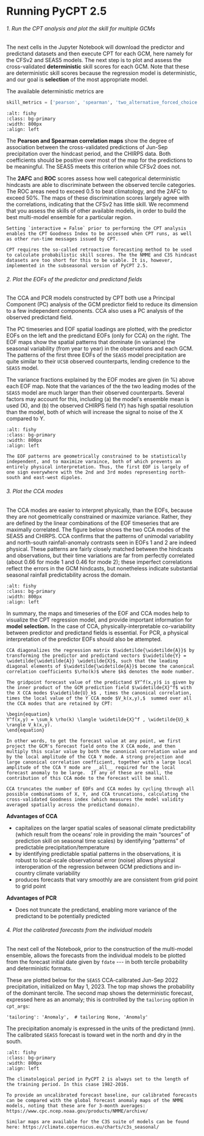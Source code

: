# Running PyCPT 2.5

###### 1. Run the CPT analysis and plot the skill for multiple GCMs

The next cells in the Jupyter Notebook will download the predictor and predictand datasets and then execute CPT for each GCM, here namely for the CFSv2 and SEAS5 models.  The next step is to plot and assess the cross-validated __deterministic__ skill scores for each GCM. Note that these are deterministic skill scores because the regression model is deterministic, and our goal is __selection__ of the most appropriate model.

The available deterministic metrics are
```python
skill_metrics = ['pearson', 'spearman', 'two_alternative_forced_choice', 'roc_area_under_curve', 'roc_area_above_curve']
```


```{image} img/skill_individual.png
:alt: fishy
:class: bg-primary
:width: 800px
:align: left
```
The __Pearson and Spearman correlation maps__ show the degree of association between the cross-validated predictions of Jun-Sep precipitation over the hindcast period, and the CHIRPS data. Both coefficients should be positive over most of the map for the predictions to be meaningful. The SEAS5 meets this criterion while CFSv2 does not.

The __2AFC__ and __ROC__ scores assess how well categorical deterministic hindcasts are able to discriminate between the observed tercile categories. The ROC areas need to exceed 0.5 to beat climatology, and the 2AFC to exceed 50%. The maps of these discrimination scores largely agree with the correlations, indicating that the CFSv2 has little skill. We recommend that you assess the skills of other available models, in order to build the best multi-model ensemble for a particular region. 

```{tip} 
Setting `interactive = False` prior to performing the CPT analysis enables the CPT Goodness Index to be accessed when CPT runs, as well as other run-time messages issued by CPT. 
```

```{admonition} Why aren't probabilistic skill scores plotted in PyCPT 2.5?
CPT requires the so-called retroactive forecasting method to be used to calculate probabilistic skill scores. The the NMME and C3S hindcast datasets are too short for this to be viable. It is, however, implemented in the subseasonal version of PyCPT 2.5.

```

###### 2. Plot the EOFs of the predictor and predictand fields 

The CCA and PCR models constructed by CPT both use a Principal Component (PC)  analysis of the GCM predictor field to reduce its dimension to a few independent components. CCA also uses a PC analysis of the observed predictand field. 

The PC timeseries and EOF spatial loadings are plotted, with the predictor EOFs on the left and the predictand EOFs (only for CCA) on the right. The EOF maps show the spatial patterns that dominate (in variance) the seasonal variability (from year to year) in the observations and each GCM.  The patterns of the first three EOFs of the `SEAS5` model precipitation are quite similar to their `UCSB` observed counterparts, lending credence to the `SEAS5` model.

The variance fractions explained by the EOF modes are given (in %) above each EOF map. Note that the variances of the the two leading modes of the `SEAS5` model are much larger than their observed counterparts. Several factors may account for this, including (a) the model's ensemble mean is used (X), and (b) the observed CHIRPS field (Y) has high spatial resolution than the model, both of which will increase the signal to noise of the X compared to Y.  

```{image} img/EOFs_rev.png
:alt: fishy
:class: bg-primary
:width: 800px
:align: left
```

```{attention} 
The EOF patterns are geometrically constrained to be statistically independent, and to maximize varaince, both of which prevents an entirely physical interpretation. Thus, the first EOF is largely of one sign everywhere with the 2nd and 3rd modes representing north-south and east-west dipoles. 
```

###### 3. Plot the CCA modes 

The CCA modes are easier to interpret physically, than the EOFs, because they are not geometrically constrained or maximize variance. Rather, they are defined by the linear combinations of the EOF timeseries that are maximally correlated. The figure below shows the two CCA modes of the SEAS5 and CHIRPS. CCA confirms that the patterns of unimodal variability and north-south rainfall-anomaly contrasts seen in EOFs 1 and 2 are indeed physical. These patterns are fairly closely matched between the hindcasts and observations, but their time variations are far from perfectly correlated (about 0.66 for mode 1 and 0.46 for mode 2); these imperfect correlations reflect the errors in the GCM hindcasts, but nonetheless indicate substantial seasonal rainfall predictability across the domain. 

```{image} img/CCAmodes_rev.png
:alt: fishy
:class: bg-primary
:width: 800px
:align: left
```

In summary, the maps and timeseries of the EOF and CCA modes help to visualize the CPT regression model, and provide important information for __model selection.__ In the case of CCA,  physically-interpretable  co-variability between predictor and predictand fields is essential. For PCR, a physical interpretation of the predictor EOFs should also be attempted.

<!-- 
```{admonition} Some math
CCA diagonalizes the regression matrix by transforming the variables X & Y, such that the elements become cc coefficients
Lin Alg: forecast = cc.<CCA_X_loadings>.<X_forexast>.<CCA_Y_loadings>
Lin Alg: forecast(x,y) = cc * <CCA_X_loadings>.<X_forecast> * Y_CCA_loadings(x,y)
Models with high cc coefficients and interpretable mappings are preferable
```
 -->

```{admonition} Some math
CCA diagonalizes the regression matrix $\widetilde{\widetilde{A}}$ by transforming the predictor and predictand vectors $\widetilde{Y} = \widetilde{\widetilde{A}} \widetilde{X}$, such that the leading diagonal elements of $\widetilde{\widetilde{A}}$ become the canonical correlation coefficients $\rho(k)$ where $k$ denotes the mode number.

The gridpoint forecast value of the predictand $Y^f(x,y)$ is given by the inner product of the GCM prediction field $\widetilde{X}^f$ with the X CCA modes $\widetilde{U}_k$ , times the canonical correlation, times the local value of the Y CCA mode $V_k(x,y),$  summed over all the CCA modes that are retained by CPT:

\begin{equation}
Y^f(x,y) = \sum_k \rho(k) \langle \widetilde{X}^f , \widetilde{U}_k \rangle V_k(x,y). 
\end{equation}

In other words, to get the forecast value at any point, we first project the GCM's forecast field onto the X CCA mode, and then multiply this scalar value by both the canonical correlation value and by the local amplitude of the CCA Y mode. A strong projection and large canonical correlation coefficient, together with a large local amplitude of the CCA Y mode are __all__ required for the local forecast anomaly to be large.  If any of these are small, the contribution of this CCA mode to the forecast will be small.
``` 

<!-- 
```{admonition} Some math
CCA diagonalizes the regression matrix A by transforming the variables X & Y, such that the elements become cc coefficients
Lin Alg: forecast = cc.<CCA_X_loadings>.<X_forexast>.<CCA_Y_loadings>
Lin Alg: forecast(x,y) = cc * <CCA_X_loadings>.<X_forecast> * Y_CCA_loadings(x,y)
Models with high cc coefficients and interpretable mappings are preferable
```
 -->




```{admonition} How many EOFs and CCA modes?
CCA truncates the number of EOFs and CCA modes by cycling through all possible combinatioms of X, Y, and CCA truncations, calculating the cross-validated Goodness index (which measures the model validity averaged spatially across the predictand domain).  
```

__Advantages of CCA__
- capitalizes on the larger spatial scales of seasonal climate predictability (which result from the oceans’ role in providing the main “sources” of prediction skill on seasonal time scales) by identifying “patterns” of predictable precipitation/temperature
- by identifying predictable spatial patterns in the observations, it is robust to local-scale observational error (noise)
allows physical interoperation of the regression between GCM predictions and in-country climate variability 
- produces forecasts that vary smoothly are are consistent from grid point to grid point

__Advantages of PCR__
- Does not truncate the predictand, enabling more variance of the predictand to be potentially predicted


###### 4. Plot the calibrated forecasts from the individual models

The next cell of the Notebook, prior to the construction of the multi-model ensemble, allows the forecasts from the individual models to be plotted from the forecast initial date given by `fdate` --- in both tercile probability and deterministic formats.

These are plotted below for the `SEAS5` CCA-calibrated Jun-Sep 2022 precipitation, initialized on May 1, 2023. The top map shows the probability of the dominant tercile. The second map shows the deterministic forecast, expressed here as an anomaly;  this is controlled by the `tailoring` option in `cpt_args`: 
```
'tailoring': 'Anomaly',  # tailoring None, 'Anomaly'
```

The precipitation anomaly is expressed in the units of the predictand (mm). The calibrated `SEAS5` forecast is toward wet in the north and dry in the south. 
   
```{image} img/forecasts_rev.png
:alt: fishy
:class: bg-primary
:width: 800px
:align: left
```
```{note} 
The climatological period in PyCPT 2 is always set to the length of the training period. In this csase 1982-2016.
```

```{tip} 
To provide an uncalibrated forecast baseline, our calibrated forecasts can be compared with the global forecast anomaly maps of the NMME models, noting that these are for 3-month averages: https://www.cpc.ncep.noaa.gov/products/NMME/archive/

Similar maps are available for the C3S suite of models can be found here: https://climate.copernicus.eu/charts/c3s_seasonal/
```




     